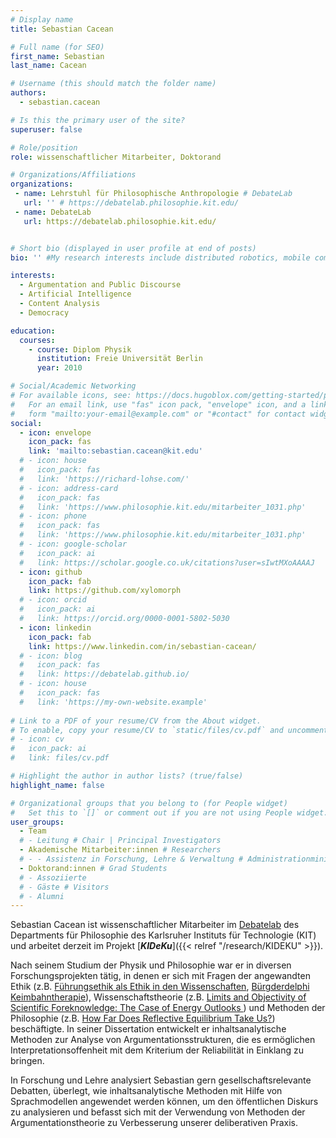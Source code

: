```yaml
---
# Display name
title: Sebastian Cacean

# Full name (for SEO)
first_name: Sebastian
last_name: Cacean

# Username (this should match the folder name)
authors:
  - sebastian.cacean

# Is this the primary user of the site?
superuser: false

# Role/position
role: wissenschaftlicher Mitarbeiter, Doktorand

# Organizations/Affiliations
organizations:
 - name: Lehrstuhl für Philosophische Anthropologie # DebateLab
   url: '' # https://debatelab.philosophie.kit.edu/
 - name: DebateLab
   url: https://debatelab.philosophie.kit.edu/


# Short bio (displayed in user profile at end of posts)
bio: '' #My research interests include distributed robotics, mobile computing and programmable matter.

interests:
  - Argumentation and Public Discourse
  - Artificial Intelligence
  - Content Analysis
  - Democracy

education:
  courses:
    - course: Diplom Physik
      institution: Freie Universität Berlin
      year: 2010

# Social/Academic Networking
# For available icons, see: https://docs.hugoblox.com/getting-started/page-builder/#icons
#   For an email link, use "fas" icon pack, "envelope" icon, and a link in the
#   form "mailto:your-email@example.com" or "#contact" for contact widget.
social:
  - icon: envelope
    icon_pack: fas
    link: 'mailto:sebastian.cacean@kit.edu'
  # - icon: house
  #   icon_pack: fas
  #   link: 'https://richard-lohse.com/'
  # - icon: address-card
  #   icon_pack: fas
  #   link: 'https://www.philosophie.kit.edu/mitarbeiter_1031.php'
  # - icon: phone
  #   icon_pack: fas
  #   link: 'https://www.philosophie.kit.edu/mitarbeiter_1031.php'   
  # - icon: google-scholar
  #   icon_pack: ai
  #   link: https://scholar.google.co.uk/citations?user=sIwtMXoAAAAJ
  - icon: github
    icon_pack: fab
    link: https://github.com/xylomorph
  # - icon: orcid
  #   icon_pack: ai
  #   link: https://orcid.org/0000-0001-5802-5030
  - icon: linkedin
    icon_pack: fab
    link: https://www.linkedin.com/in/sebastian-cacean/
  # - icon: blog
  #   icon_pack: fas
  #   link: https://debatelab.github.io/    
  # - icon: house
  #   icon_pack: fas
  #   link: 'https://my-own-website.example'
  
# Link to a PDF of your resume/CV from the About widget.
# To enable, copy your resume/CV to `static/files/cv.pdf` and uncomment the lines below.
# - icon: cv
#   icon_pack: ai
#   link: files/cv.pdf

# Highlight the author in author lists? (true/false)
highlight_name: false

# Organizational groups that you belong to (for People widget)
#   Set this to `[]` or comment out if you are not using People widget.
user_groups:
  - Team
  # - Leitung # Chair | Principal Investigators
  - Akademische Mitarbeiter:innen # Researchers
  # - - Assistenz in Forschung, Lehre & Verwaltung # Administrationministration
  - Doktorand:innen # Grad Students
  # - Assoziierte 
  # - Gäste # Visitors
  # - Alumni
---
```


Sebastian Cacean ist wissenschaftlicher Mitarbeiter im [Debatelab](https://debatelab.philosophie.kit.edu/) des Departments für Philosophie des Karlsruher Instituts für Technologie (KIT) und arbeitet derzeit im Projekt [**_KIDeKu_**]({{< relref "/research/KIDEKU" >}}). 

Nach seinem Studium der Physik und Philosophie war er in diversen Forschungsprojekten tätig, in denen er sich mit Fragen der angewandten Ethik (z.B. [Führungsethik als Ethik in den Wissenschaften](https://uni-tuebingen.de/forschung/zentren-und-institute/internationales-zentrum-fuer-ethik-in-den-wissenschaften/das-izew/archiv/abgeschlossene-projekte/projektseiten/fuehrungsethik-als-ethik-in-den-wissenschaften/), [Bürgderdelphi Keimbahntherapie](https://www.wmk.itz.kit.edu/2950.php)), Wissenschaftstheorie (z.B. [Limits and Objectivity of Scientific Foreknowledge: The Case of Energy Outlooks ](https://srg-lobster.philosophie.kit.edu/)) und Methoden der Philosophie (z.B. [How Far Does Reflective Equilibrium Take Us?](https://re-models.github.io/)) beschäftigte. In seiner Dissertation entwickelt er inhaltsanalytische Methoden zur Analyse von Argumentationsstrukturen, die es ermöglichen Interpretationsoffenheit mit dem Kriterium der Reliabilität in Einklang zu bringen. 

In Forschung und Lehre analysiert Sebastian gern gesellschaftsrelevante Debatten, überlegt, wie inhaltsanalytische Methoden mit Hilfe von Sprachmodellen angewendet werden können, um den öffentlichen Diskurs zu analysieren und befasst sich mit der Verwendung von Methoden der Argumentationstheorie zu Verbesserung unserer deliberativen Praxis.
